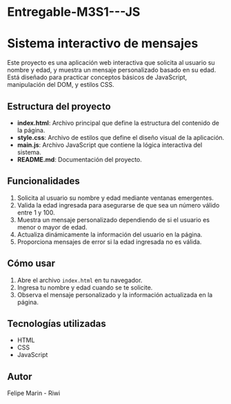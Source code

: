 # Entregable-M3S1---JS

# Sistema interactivo de mensajes

Este proyecto es una aplicación web interactiva que solicita al usuario su nombre y edad, y muestra un mensaje personalizado basado en su edad. Está diseñado para practicar conceptos básicos de JavaScript, manipulación del DOM, y estilos CSS.

## Estructura del proyecto

- **index.html**: Archivo principal que define la estructura del contenido de la página.
- **style.css**: Archivo de estilos que define el diseño visual de la aplicación.
- **main.js**: Archivo JavaScript que contiene la lógica interactiva del sistema.
- **README.md**: Documentación del proyecto.

## Funcionalidades

1. Solicita al usuario su nombre y edad mediante ventanas emergentes.
2. Valida la edad ingresada para asegurarse de que sea un número válido entre 1 y 100.
3. Muestra un mensaje personalizado dependiendo de si el usuario es menor o mayor de edad.
4. Actualiza dinámicamente la información del usuario en la página.
5. Proporciona mensajes de error si la edad ingresada no es válida.

## Cómo usar

1. Abre el archivo `index.html` en tu navegador.
2. Ingresa tu nombre y edad cuando se te solicite.
3. Observa el mensaje personalizado y la información actualizada en la página.

## Tecnologías utilizadas

- HTML
- CSS
- JavaScript

## Autor

Felipe Marin - Riwi